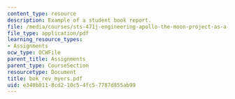 ```yaml
---
content_type: resource
description: Example of a student book report.
file: /media/courses/sts-471j-engineering-apollo-the-moon-project-as-a-complex-system-spring-2007/e340b0118cd210c54fc57787d855ab99_bok_rev_myers.pdf
file_type: application/pdf
learning_resource_types:
- Assignments
ocw_type: OCWFile
parent_title: Assignments
parent_type: CourseSection
resourcetype: Document
title: bok_rev_myers.pdf
uid: e340b011-8cd2-10c5-4fc5-7787d855ab99
---
```

